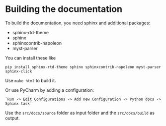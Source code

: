 <!--- Copyright (c) 2024, NVIDIA CORPORATION.
SPDX-License-Identifier: BSD-3-Clause -->

# Building the documentation

To build the documentation, you need sphinx and additional packages:

- sphinx-rtd-theme
- sphinx    
- sphinxcontrib-napoleon
- myst-parser

You can install these like

`pip install sphinx-rtd-theme sphinx sphinxcontrib-napoleon myst-parser sphinx-click`

Use `make html` to build it.

Or use PyCharm by adding a configuration:

    `Run -> Edit Configurations -> Add new Configuration -> Python docs -> Sphinx task`

Use the `src/docs/source` folder as input folder and the `src/docs/build` as output.
